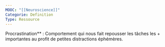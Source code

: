 ```yaml
---
MOOC: "[[Neuroscience]]"
Categorie: Definition
Type: Ressource
---
```

Procrastination** : Comportement qui nous fait repousser les tâches les + importantes au profit de petites distractions éphémères.